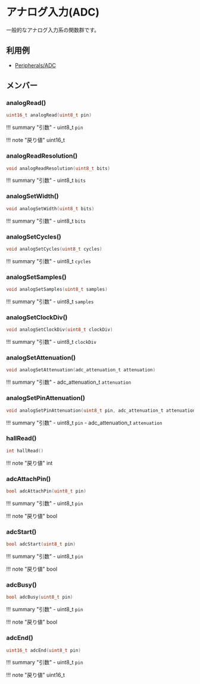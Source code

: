# アナログ入力(ADC)

一般的なアナログ入力系の関数群です。

## 利用例

- [Peripherals/ADC](../../Peripherals/ADC/)

## メンバー



### analogRead()



```c
uint16_t analogRead(uint8_t pin)
```

!!! summary "引数"
	- uint8_t `pin` 

!!! note "戻り値"
	uint16_t



### analogReadResolution()



```c
void analogReadResolution(uint8_t bits)
```

!!! summary "引数"
	- uint8_t `bits` 



### analogSetWidth()



```c
void analogSetWidth(uint8_t bits)
```

!!! summary "引数"
	- uint8_t `bits` 


### analogSetCycles()



```c
void analogSetCycles(uint8_t cycles)
```

!!! summary "引数"
	- uint8_t `cycles` 



### analogSetSamples()



```c
void analogSetSamples(uint8_t samples)
```

!!! summary "引数"
	- uint8_t `samples` 

### analogSetClockDiv()



```c
void analogSetClockDiv(uint8_t clockDiv)
```

!!! summary "引数"
	- uint8_t `clockDiv` 



### analogSetAttenuation()



```c
void analogSetAttenuation(adc_attenuation_t attenuation)
```

!!! summary "引数"
	- adc_attenuation_t `attenuation` 




### analogSetPinAttenuation()



```c
void analogSetPinAttenuation(uint8_t pin, adc_attenuation_t attenuation)
```

!!! summary "引数"
	- uint8_t `pin` 
	- adc_attenuation_t `attenuation` 




### hallRead()



```c
int hallRead()
```

!!! note "戻り値"
	int



### adcAttachPin()



```c
bool adcAttachPin(uint8_t pin)
```

!!! summary "引数"
	- uint8_t `pin` 

!!! note "戻り値"
	bool



### adcStart()



```c
bool adcStart(uint8_t pin)
```

!!! summary "引数"
	- uint8_t `pin` 

!!! note "戻り値"
	bool



### adcBusy()



```c
bool adcBusy(uint8_t pin)
```

!!! summary "引数"
	- uint8_t `pin` 

!!! note "戻り値"
	bool



### adcEnd()



```c
uint16_t adcEnd(uint8_t pin)
```

!!! summary "引数"
	- uint8_t `pin` 

!!! note "戻り値"
	uint16_t



